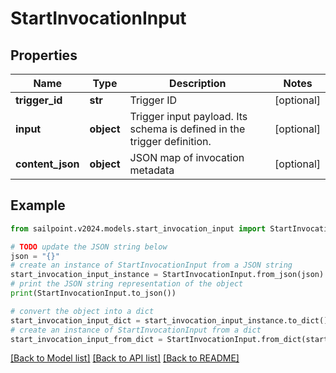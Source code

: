 # StartInvocationInput


## Properties

Name | Type | Description | Notes
------------ | ------------- | ------------- | -------------
**trigger_id** | **str** | Trigger ID | [optional] 
**input** | **object** | Trigger input payload. Its schema is defined in the trigger definition. | [optional] 
**content_json** | **object** | JSON map of invocation metadata | [optional] 

## Example

```python
from sailpoint.v2024.models.start_invocation_input import StartInvocationInput

# TODO update the JSON string below
json = "{}"
# create an instance of StartInvocationInput from a JSON string
start_invocation_input_instance = StartInvocationInput.from_json(json)
# print the JSON string representation of the object
print(StartInvocationInput.to_json())

# convert the object into a dict
start_invocation_input_dict = start_invocation_input_instance.to_dict()
# create an instance of StartInvocationInput from a dict
start_invocation_input_from_dict = StartInvocationInput.from_dict(start_invocation_input_dict)
```
[[Back to Model list]](../README.md#documentation-for-models) [[Back to API list]](../README.md#documentation-for-api-endpoints) [[Back to README]](../README.md)


